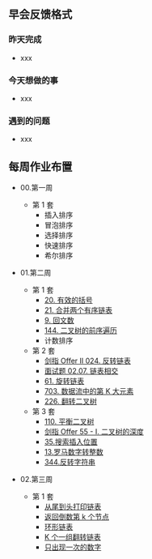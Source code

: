 ## 早会反馈格式

### 昨天完成

- xxx

### 今天想做的事

- xxx

### 遇到的问题

- xxx

## 每周作业布置

- 00.第一周

  - 第 1 套
    - 插入排序
    - 冒泡排序
    - 选择排序
    - 快速排序
    - 希尔排序

- 01.第二周

  - 第 1 套
    - [20. 有效的括号](https://leetcode-cn.com/problems/valid-parentheses/)
    - [21. 合并两个有序链表](https://leetcode-cn.com/problems/merge-two-sorted-lists/)
    - [9. 回文数](https://leetcode-cn.com/problems/palindrome-number/)
    - [144. 二叉树的前序遍历](https://leetcode-cn.com/problems/binary-tree-preorder-traversal/)
    - 计数排序
  - 第 2 套
    - [剑指 Offer II 024. 反转链表](https://leetcode-cn.com/problems/UHnkqh)
    - [面试题 02.07. 链表相交](https://leetcode-cn.com/problems/intersection-of-two-linked-lists-lcci)
    - [61. 旋转链表](https://leetcode-cn.com/problems/rotate-list/)
    - [703. 数据流中的第 K 大元素](https://leetcode-cn.com/problems/kth-largest-element-in-a-stream)
    - [226. 翻转二叉树](https://leetcode-cn.com/problems/invert-binary-tree/)
  - 第 3 套
    - [110. 平衡二叉树](https://leetcode-cn.com/problems/balanced-binary-tree)
    - [剑指 Offer 55 - I. 二叉树的深度](https://leetcode-cn.com/problems/er-cha-shu-de-shen-du-lcof)
    - [35.搜索插入位置](https://leetcode-cn.com/problems/search-insert-position/)
    - [13.罗马数字转整数](https://leetcode-cn.com/problems/roman-to-integer)
    - [344.反转字符串](https://leetcode-cn.com/problems/reverse-string/)

- 02.第三周
  - 第 1 套
    - [从尾到头打印链表](https://leetcode-cn.com/problems/cong-wei-dao-tou-da-yin-lian-biao-lcof)
    - [返回倒数第 k 个节点](https://leetcode-cn.com/problems/kth-node-from-end-of-list-lcci/)
    - [环形链表](https://leetcode-cn.com/problems/linked-list-cycle/)
    - [K 个一组翻转链表](https://leetcode-cn.com/problems/reverse-nodes-in-k-group)
    - [只出现一次的数字](https://leetcode-cn.com/problems/WGki4K)
